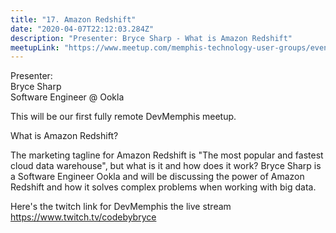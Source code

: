 ```yaml
---
title: "17. Amazon Redshift"
date: "2020-04-07T22:12:03.284Z"
description: "Presenter: Bryce Sharp - What is Amazon Redshift"
meetupLink: "https://www.meetup.com/memphis-technology-user-groups/events/wvmklrybcgbkb/"
---
```


Presenter:  
Bryce Sharp  
Software Engineer @ Ookla

This will be our first fully remote DevMemphis meetup.

What is Amazon Redshift?

The marketing tagline for Amazon Redshift is "The most popular and fastest cloud data warehouse", but what is it and how does it work? Bryce Sharp is a Software Engineer Ookla and will be discussing the power of Amazon Redshift and how it solves complex problems when working with big data.

Here's the twitch link for DevMemphis the live stream
https://www.twitch.tv/codebybryce